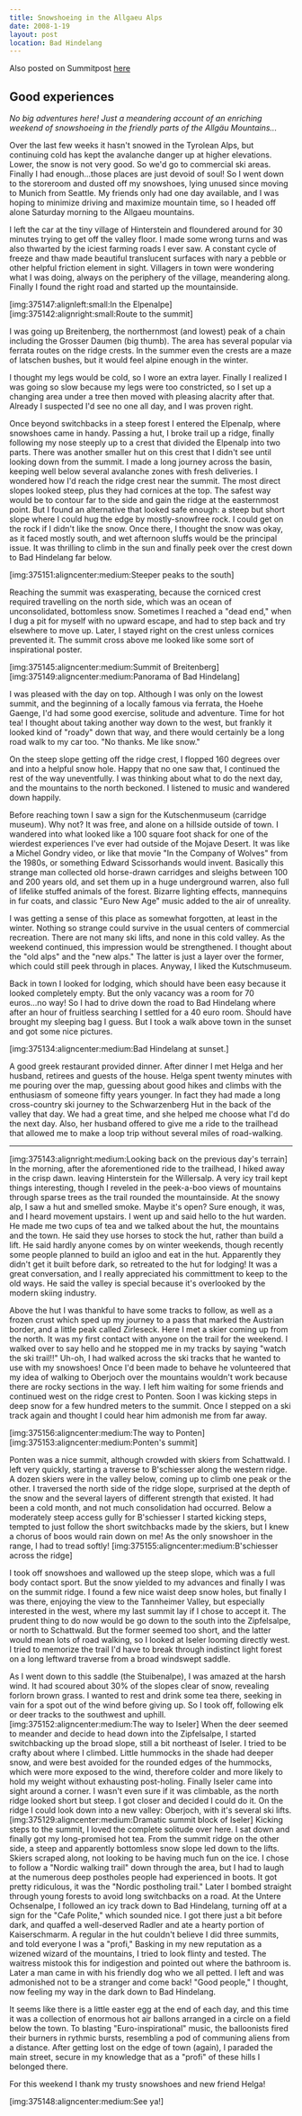 ```yaml
---
title: Snowshoeing in the Allgaeu Alps
date: 2008-1-19
layout: post
location: Bad Hindelang
---
```


Also posted on Summitpost [here](https://www.summitpost.org/a-pleasant-solitude/375128)

Good experiences
---

<i>No big adventures here! Just a meandering account of an enriching weekend of snowshoeing in the friendly parts of the Allgäu Mountains...</i>

Over the last few weeks it hasn't snowed in the Tyrolean Alps, but continuing cold has kept the avalanche danger up at higher elevations. Lower, the snow is not very good. So we'd go to commercial ski areas. Finally I had enough...those places are just devoid of soul! So I went down to the storeroom and dusted off my snowshoes, lying unused since moving to Munich from Seattle. My friends only had one day available, and I was hoping to minimize driving and maximize mountain time, so I headed off alone Saturday morning to the Allgaeu mountains.

I left the car at the tiny village of Hinterstein and floundered around for 30 minutes trying to get off the valley floor. I made some wrong turns and was also thwarted by the iciest farming roads I ever saw. A constant cycle of freeze and thaw made beautiful translucent surfaces with nary a pebble or other helpful friction element in sight. Villagers in town were wondering what I was doing, always on the periphery of the village, meandering along. Finally I found the right road and started up the mountainside. 

[img:375147:alignleft:small:In the Elpenalpe]
[img:375142:alignright:small:Route to the summit]

I was going up Breitenberg, the northernmost (and lowest) peak of a chain including the Grosser Daumen (big thumb). The area has several popular via ferrata routes on the ridge crests. In the summer even the crests are a maze of latschen bushes, but it would feel alpine enough in the winter.

I thought my legs would be cold, so I wore an extra layer. Finally I realized I was going so slow because my legs were too constricted, so I set up a changing area under a tree then moved with pleasing alacrity after that. Already I suspected I'd see no one all day, and I was proven right. 

Once beyond switchbacks in a steep forest I entered the Elpenalp, where snowshoes came in handy. Passing a hut, I broke trail up a ridge, finally following my nose steeply up to a crest that divided the Elpenalp into two parts. There was another smaller hut on this crest that I didn't see until looking down from the summit. I made a long journey across the basin, keeping well below several avalanche zones with fresh deliveries. I wondered how I'd reach the ridge crest near the summit. The most direct slopes looked steep, plus they had cornices at the top. The safest way would be to contour far to the side and gain the ridge at the easternmost point. But I found an alternative that looked safe enough: a steep but short slope where I could hug the edge by mostly-snowfree rock. I could get on the rock if I didn't like the snow. Once there, I thought the snow was okay, as it faced mostly south, and wet afternoon sluffs would be the principal issue. It was thrilling to climb in the sun and finally peek over the crest down to Bad Hindelang far below.

[img:375151:aligncenter:medium:Steeper peaks to the south]

Reaching the summit was exasperating, because the corniced crest required travelling on the north side, which was an ocean of unconsolidated, bottomless snow. Sometimes I reached a "dead end," when I dug a pit for myself with no upward escape, and had to step back and try elsewhere to move up. Later, I stayed right on the crest unless cornices prevented it. The summit cross above me looked like some sort of inspirational poster. 

[img:375145:aligncenter:medium:Summit of Breitenberg]
[img:375149:aligncenter:medium:Panorama of Bad Hindelang]

I was pleased with the day on top. Although I was only on the lowest summit, and the beginning of a locally famous via ferrata, the Hoehe Gaenge, I'd had some good exercise, solitude and adventure. Time for hot tea! I thought about taking another way down to the west, but frankly it looked kind of "roady" down that way, and there would certainly be a long road walk to my car too. "No thanks. Me like snow."

On the steep slope getting off the ridge crest, I flopped 160 degrees over and into a helpful snow hole. Happy that no one saw that, I continued the rest of the way uneventfully. I was thinking about what to do the next day, and the mountains to the north beckoned. I listened to music and wandered down happily.

Before reaching town I saw a sign for the Kutschenmuseum (carridge museum). Why not? It was free, and alone on a hillside outside of town. I wandered into what looked like a 100 square foot shack for one of the wierdest experiences I've ever had outside of the Mojave Desert. It was like a Michel Gondry video, or like that movie "In the Company of Wolves" from the 1980s, or something Edward Scissorhands would invent. Basically this strange man collected old horse-drawn carridges and sleighs between 100 and 200 years old, and set them up in a huge underground warren, also full of lifelike stuffed animals of the forest. Bizarre lighting effects, mannequins in fur coats, and classic "Euro New Age" music added to the air of unreality. 

I was getting a sense of this place as somewhat forgotten, at least in the winter. Nothing so strange could survive in the usual centers of commercial recreation. There are not many ski lifts, and none in this cold valley. As the weekend continued, this impression would be strengthened. I thought about the "old alps" and the "new alps." The latter is just a layer over the former, which could still peek through in places. Anyway, I liked the Kutschmuseum.

Back in town I looked for lodging, which should have been easy because it looked completely empty. But the only vacancy was a room for 70 euros...no way! So I had to drive down the road to Bad Hindelang where after an hour of fruitless searching I settled for a 40 euro room. Should have brought my sleeping bag I guess. But I took a walk above town in the sunset and got some nice pictures. 

[img:375134:aligncenter:medium:Bad Hindelang at sunset.]

A good greek restaurant provided dinner. After dinner I met Helga and her husband, retirees and guests of the house. Helga spent twenty minutes with me pouring over the map, guessing about good hikes and climbs with the enthusiasm of someone fifty years younger. In fact they had made a long cross-country ski journey to the Schwarzenberg Hut in the back of the valley that day. We had a great time, and she helped me choose what I'd do the next day. Also, her husband offered to give me a ride to the trailhead that allowed me to make a loop trip without several miles of road-walking.

<hr>

[img:375143:alignright:medium:Looking back on the previous day's terrain]
In the morning, after the aforementioned ride to the trailhead, I hiked away in the crisp dawn. leaving Hinterstein for the Willersalp. A very icy trail kept things interesting, though I reveled in the peek-a-boo views of mountains through sparse trees as the trail rounded the mountainside. At the snowy alp, I saw a hut and smelled smoke. Maybe it's open? Sure enough, it was, and I heard movement upstairs. I went up and said hello to the hut warden. He made me two cups of tea and we talked about the hut, the mountains and the town. He said they use horses to stock the hut, rather than build a lift. He said hardly anyone comes by on winter weekends, though recently some people planned to build an igloo and eat in the hut. Apparently they didn't get it built before dark, so retreated to the hut for lodging! It was a great conversation, and I really appreciated his committment to keep to the old ways. He said the valley is special because it's overlooked by the modern skiing industry.

Above the hut I was thankful to have some tracks to follow, as well as a frozen crust which sped up my journey to a pass that marked the Austrian border, and a little peak called Zirleseck. Here I met a skier coming up from the north. It was my first contact with anyone on the trail for the weekend. I walked over to say hello and he stopped me in my tracks by saying "watch the ski trail!!" Uh-oh, I had walked across the ski tracks that he wanted to use with my snowshoes! Once I'd been made to behave he volunteered that my idea of walking to Oberjoch over the mountains wouldn't work because there are rocky sections in the way. I left him waiting for some friends and continued west on the ridge crest to Ponten. Soon I was kicking steps in deep snow for a few hundred meters to the summit. Once I stepped on a ski track again and thought I could hear him admonish me from far away.

[img:375156:aligncenter:medium:The way to Ponten]
[img:375153:aligncenter:medium:Ponten's summit]

Ponten was a nice summit, although crowded with skiers from Schattwald. I left very quickly, starting a traverse to B'schiesser along the western ridge. A dozen skiers were in the valley below, coming up to climb one peak or the other. I traversed the north side of the ridge slope, surprised at the depth of the snow and the several layers of different strength that existed. It had been a cold month, and not much consolidation had occurred. Below a moderately steep access gully for B'schiesser I started kicking steps, tempted to just follow the short switchbacks made by the skiers, but I knew a chorus of boos would rain down on me! As the only snowshoer in the range, I had to tread softly!
[img:375155:aligncenter:medium:B'schiesser across the ridge]

I took off snowshoes and wallowed up the steep slope, which was a full body contact sport. But the snow yielded to my advances and finally I was on the summit ridge. I found a few nice waist deep snow holes, but finally I was there, enjoying the view to the Tannheimer Valley, but especially interested in the west, where my last summit lay if I chose to accept it. The prudent thing to do now would be go down to the south into the Zipfelsalpe, or north to Schattwald. But the former seemed too short, and the latter would mean lots of road walking, so I looked at Iseler looming directly west. I tried to memorize the trail I'd have to break through indistinct light forest on a long leftward traverse from a broad windswept saddle. 

As I went down to this saddle (the Stuibenalpe), I was amazed at the harsh wind. It had scoured about 30% of the slopes clear of snow, revealing forlorn brown grass. I wanted to rest and drink some tea there, seeking in vain for a spot out of the wind before giving up. So I took off, following elk or deer tracks to the southwest and uphill. 
[img:375152:aligncenter:medium:The way to Iseler]
When the deer seemed to meander and decide to head down into the Zipfelsalpe, I started switchbacking up the broad slope, still a bit northeast of Iseler. I tried to be crafty about where I climbed. Little hummocks in the shade had deeper snow, and were best avoided for the rounded edges of the hummocks, which were more exposed to the wind, therefore colder and more likely to hold my weight without exhausting post-holing. Finally Iseler came into sight around a corner. I wasn't even sure if it was climbable, as the north ridge looked short but steep. I got closer and decided I could do it. On the ridge I could look down into a new valley: Oberjoch, with it's several ski lifts.
[img:375129:aligncenter:medium:Dramatic summit block of Iseler]
Kicking steps to the summit, I loved the complete solitude over here. I sat down and finally got my long-promised hot tea. From the summit ridge on the other side, a steep and apparently bottomless snow slope led down to the lifts. Skiers scraped along, not looking to be having much fun on the ice. I chose to follow a "Nordic walking trail" down through the area, but I had to laugh at the numerous deep postholes people had experienced in boots. It got pretty ridiculous, it was the "Nordic postholing trail." Later I bombed straight through young forests to avoid long switchbacks on a road. At the Untere Ochsenalpe, I followed an icy track down to Bad Hindelang, turning off at a sign for the "Cafe Polite," which sounded nice. I got there just a bit before dark, and quaffed a well-deserved Radler and ate a hearty portion of Kaiserschmarm. A regular in the hut couldn't believe I did three summits, and told everyone I was a "profi," Basking in my new reputation as a wizened wizard of the mountains, I tried to look flinty and tested. The waitress mistook this for indigestion and pointed out where the bathroom is. Later a man came in with his friendly dog who we all petted. I left and was admonished not to be a stranger and come back! "Good people," I thought, now feeling my way in the dark down to Bad Hindelang.

It seems like there is a little easter egg at the end of each day, and this time it was a collection of enormous hot air ballons arranged in a circle on a field below the town. To blasting "Euro-inspirational" music, the balloonists fired their burners in rythmic bursts, resembling a pod of communing aliens from a distance. After getting lost on the edge of town (again), I paraded the main street, secure in my knowledge that as a "profi" of these hills I belonged there.

For this weekend I thank my trusty snowshoes and new friend Helga!
           
[img:375148:aligncenter:medium:See ya!]                                                                                              

